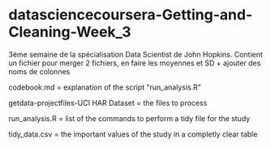 datasciencecoursera-Getting-and-Cleaning-Week_3
==============================================

3ème semaine de la spécialisation Data Scientist de John Hopkins. Contient un fichier pour merger 2 fichiers, en faire les moyennes et SD + ajouter des noms de colonnes

codebook.md = explanation of the script "run_analysis.R"

getdata-projectfiles-UCI HAR Dataset = the files to process

run_analysis.R = list of the commands to perform a tidy file for the study

tidy_data.csv = the important values of the study in a completly clear table
